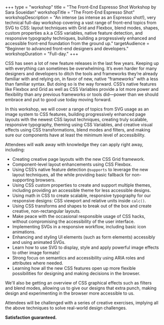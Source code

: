 +++
type = "workshop"
title = "The Front-End Espresso Shot Workshop by Sara Soueidan"
workshopTitle = "The Front-End Espresso Shot"
workshopDescription = "An intense (as intense as an Espresso shot!), very technical full-day workshop covering a vast range of front-end topics from SVG to CSS: layout techniques with Grid and Flexbox, blend modes, shapes, custom properties a.k.a CSS variables, native feature detection, and responsive typography techniques, building a progressively enhanced and accessible front-end foundation from the ground up."
targetAudience = "Beginner to advanced front-end designers and developers."
workshopDuration = "Full-day."
+++

<p>
	CSS has seen a lot of new feature releases in the last few years. Keeping up with everything can sometimes be overwhelming. It’s even harder for many designers and developers to ditch the tools and frameworks they’re already familiar with and relying on, in favor of new, native “frameworks” with a less than familiar syntax. But doing so is the way forward. CSS’s native features like Flexbox and Grid as well as CSS Variables provide a lot more power and flexibility than any previous frameworks or tools did—power than we should embrace and put to good use today moving forward.
</p>
<p>
	In this workshop, we will cover a range of topics from SVG usage as an image system to CSS features, building progressively enhanced page layouts with the newest CSS layout techniques, creating truly scalable, responsive typography, theming using CSS Variables, and creative visual effects using CSS transformations, blend modes and filters, and making sure our components have at least the minimum level of accessibility.
</p>
<p>
	Attendees will walk away with knowledge they can apply right away, including:
</p>
<ul>
	<li>
		Creating creative page layouts with the new CSS Grid framework.
	</li>
	<li>
		Component-level layout enhancements using CSS Flexbox.
	</li>
	<li>
		Using CSS’s native feature detection <code>@supports</code> to leverage the new layout techniques, all the while providing basic fallback for non-supporting browsers.
	</li>
	<li>
		Using CSS custom properties to create and support multiple themes, including providing an accessible theme for less accessible designs.
	</li>
	<li>
		Using math in CSS to create scalable, responsive typography for our responsive designs: CSS viewport and relative units inside <code>calc()</code>.
	</li>
	<li>
		Using CSS transforms and shapes to break out of the box and create creative, non-rectangular layouts.
	</li>
	<li>
		Make peace with the occasional responsible usage of CSS hacks, without compromising the accessibility of the user interface.
	</li>
	<li>
		Implementing SVGs in a responsive workflow, including basic icon animations.
	</li>
	<li>
		Enhancing and styling UI elements (such as form elements) accessibly and using animated SVGs.
	</li>
	<li>
		Learn how to use SVG to display, style and apply powerful image effects to other image formats!
	</li>
	<!-- <li>
		Better front-end workflows using build and test tools, including accessibility auditing.
	</li> -->
	<li>
		Strong focus on semantics and accessibility using ARIA roles and attributes where needed.
	</li>
	<li>
		Learning how all the new CSS features open up more flexible possibilities for designing and making decisions in the browser.
	</li>
</ul>
<p>
	We'll also be getting an overview of CSS graphical effects such as filters and blend modes, allowing us to give our designs that extra punch, making design and experimenting in the browser more accessible to us.
</p>
<p>
	Attendees will be challenged with a series of creative exercises, implying all the above techniques to solve real-world design challenges.
</p>
<p class="size-2x">
	<strong>Satisfaction guaranteed.</strong>
</p>